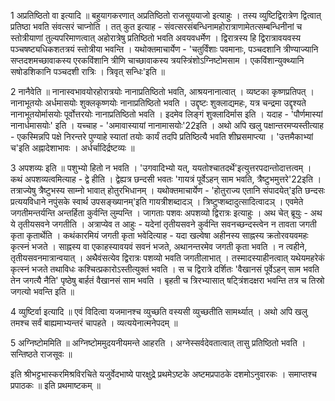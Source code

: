 

  
1 अप्रतिष्ठितो वा इत्यादि ॥ बहुयागकरणात् अप्रतिष्ठितो राजसूययाजो इत्याहुः । तस्य व्युष्टिद्विरात्रेण द्वित्वात् प्रतिष्ठा भवति संवत्सरं चाप्नोति । तत् कुत इत्याह - संवत्सरसंबन्धिनामहोरात्राणामेतत्सम्बन्धिनीनां च स्तोत्रीयाणां तुल्यपरिमाणत्वात् अहोरात्रेषु प्रतिष्ठितो भवति अवयवधर्मेण । द्विरात्रस्य हि द्विरात्रावयवस्य पञ्चषष्ट्यधिकशतत्रयं स्तोत्रीया भवन्ति । यथोक्तमाचार्येण - 'चतुर्विंशाः पवमानाः, पञ्चदशानि त्रीण्याज्यानि सप्तदशमच्छावाकस्य एरकविंशानि त्रीणि चाच्छावाकस्य त्रयस्त्रिंशोऽग्निष्टोमसाम । एकविंशान्युक्थ्यानि सषोडशिकानि पञ्चदशी रात्रिः । त्रिवृत् सन्धिः'इति ॥

2 नानैवेति ॥ नानास्वभावयोरहोरात्रयोः नानाप्रतिष्ठितो भवति, आश्रयनानात्वात् । व्यष्टका कृष्णप्रतिपत् । नानाभूतयोः अर्धमासयोः शुक्लकृष्णयोः नानाप्रतिष्ठितो भवति । उद्दृष्टः शुक्लाद्यमहः, यत्र चन्द्रमा उद्दृश्यते नानाभूतयोर्मासयोः पूर्वोत्तरयोः नानाप्रतिष्ठितो भवति । इदमेव लिङ्गं शुक्लादिर्मास इति । यदाह - 'पौर्णमास्यां नानार्धमासयोः' इति । यच्चाह - 'अमावास्यायां नानामासयोः'22इति । अथो अपि खलु पक्षान्तरमप्यस्तीत्याह - एकस्मिन्नपि पक्षे निरन्तरे पुण्याहे स्यातां तयोः कार्यं तदपि प्रतिष्ठित्यै भवति शीघ्रसमाप्त्या । 'उत्तमैकाभ्यां च'इति अह्नादेशाभावः । अर्धर्चादिर्द्रष्टव्यः ॥

3 अपशव्यः इति ॥ पशुभ्यो हितो न भवति । 'उगवादिभ्यो यत्, ययतोश्चातदर्थे'इत्युत्तरपदान्तोदात्तत्वम् । कथं अपशव्यत्वमित्याह - द्वे हीति । द्वेह्यत्र छन्दसी भवतः 'गायत्रं पूर्वेऽहन् साम भवति, त्रैष्टुभमुत्तरे'22इति । तत्राज्येषु त्रैष्टुभस्य साम्नो भावात् होतुरभिधानम् । यथोक्तमाचार्येण - 'होतुराज्य एतानि संपादयेत्'इति छन्दसः प्रत्ययविधाने नपुंसके स्वार्थ उपसङ्ख्यानम्'इति गायत्रीशब्दादञ् । त्रिष्टुप्शब्दादुत्सादित्वादञ् । एवमेते जगतीमन्तर्यन्ति अन्तर्हिता कुर्वन्ति लुम्पन्ति । जागताः पशवः अपशव्यो द्विरात्रः इत्याहुः । अथ चेत् ब्रूयुः - अथ ये तृतीयसवने जगतीति । अत्राप्येव त आहुः - यदेनां तृतीयसवने कुर्वन्ति सवनच्छन्दस्त्वेन न तावता जगती कृता कृतार्थेति । कथंकारमियं जगती कृता भवेदित्याह - यदा खल्वेषा अहीनस्य साह्नस्य क्रतोरवयवमहः कृत्स्नं भजते । साह्नस्य वा एकाहस्यावयवं सवनं भजते, अथानन्तरमेव जगती कृता भवति । न त्वहीने, तृतीयसवनमात्रान्वयात् । अथैवंसत्येव द्विरात्रः पशव्यो भवति जगतीलाभात् । तस्मादस्याहीनत्वात् यथेयमहरेकं कृत्स्नं भजते तथाविधः कश्चित्प्रकारोऽस्तीत्युक्तं भवति । स च द्विरात्रे दर्शितः 'वैखानसं पूर्वेऽहन् साम भवति तेन जगत्यै नैति' पृष्ठेषु बार्हतं वैखानसं साम भवति । बृहती च त्रिरभ्यासात् षट्त्रिंशदक्षरा भवन्ति तत्र च तिस्रो जगत्यो भवन्ति इति ॥

4 व्युष्टिर्वा इत्यादि ॥ एवं विदित्वा यजमानश्च व्युच्छति वस्यसी व्युच्छतीति सामर्थ्यात् । अथो अपि खलु तमश्च सर्वं बाह्यमाभ्यन्तरं चापहते । व्यत्ययेनात्मनेपदम् ॥

5 अग्निष्टोममिति ॥ अग्निष्टोममुदयनीयमन्ते आहरति । अग्नेस्सर्वदेवतात्वात् तासु प्रतिष्ठितो भवति । सन्तिष्ठते राजसूवः ॥ 

इति श्रीभट्टभास्करमिश्रविरचिते यजुर्वेदभाष्ये पारक्षुद्रे प्रथमेऽष्टके अष्टमप्रपाठके दशमोऽनुवारकः । 
समाप्तश्च प्रपाठकः ॥
इति प्रथमाष्टकम् ॥  
